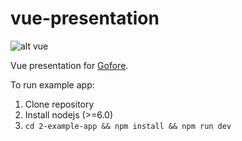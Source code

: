 # vue-presentation

![alt vue](https://vuejs.org/images/logo.png)

Vue presentation for [Gofore](https://github.com/gofore).

To run example app:

1. Clone repository
2. Install nodejs (>=6.0)
3. `cd 2-example-app && npm install && npm run dev`
